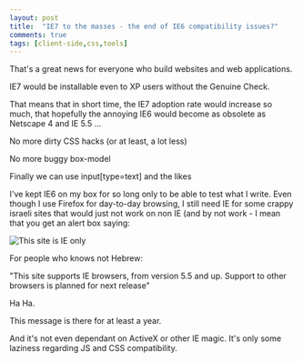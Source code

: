 ```yaml
---
layout: post
title:  "IE7 to the masses - the end of IE6 compatibility issues?"
comments: true
tags: [client-side,css,tools]
---
```



That's a great news for everyone who build websites and web applications.

IE7 would be installable even to XP users without the Genuine Check.

That means that in short time, the IE7 adoption rate would increase so much, that hopefully the annoying IE6 would become as obsolete as Netscape 4 and IE 5.5 ...



No more dirty CSS hacks (or at least, a lot less)

No more buggy box-model

Finally we can use input[type=text] and the likes



I've kept IE6 on my box for so long only to be able to test what I write. Even though I use Firefox for day-to-day browsing, I still need IE for some crappy israeli sites that would just not work on non IE (and by not work - I mean that you get an alert box saying:

![This site is IE only](http://kenegozi.com/blog/uploaded/windowslivewriter/ie7tothemassestheendofie6compatibilityis_bb5d/04f348e7-4909-48a7-8e7a-66a2ee4f68ad.png)

For people who knows not Hebrew:

"This site supports IE browsers, from version 5.5 and up. Support to other browsers is planned for next release"

Ha Ha.

This message is there for at least a year.

And it's not even dependant on ActiveX or other IE magic. It's only some laziness regarding JS and CSS compatibility.

